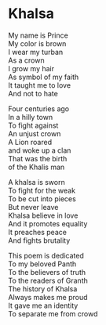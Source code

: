 # Khalsa

My name is Prince\
My color is brown\
I wear my turban\
As a crown\
I grow my hair\
As symbol of my faith\
It taught me to love\
And not to hate

Four centuries ago\
In a hilly town\
To fight against\
An unjust crown\
A Lion roared\
and woke up a clan\
That was the birth\
of the Khalis man

A khalsa is sworn\
To fight for the weak\
To be cut into pieces\
But never leave\
Khalsa believe in love\
And it promotes equality\
It preaches peace\
And fights brutality

This poem is dedicated\
To my beloved Panth\
To the believers of truth\
To the readers of Granth\
The history of Khalsa\
Always makes me proud\
It gave me an identity\
To separate me from crowd